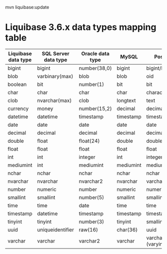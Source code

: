 mvn liquibase:update

# Liquibase 3.6.x data types mapping table

|Liquibase data type|SQL Server data type|Oracle data type|MySQL|PostgreSQL|
|--- |--- |--- |--- |--- |
|bigint|bigint|number(38,0)|bigint|bigint/bigserial|
|blob|varbinary(max)|blob|blob|oid|
|boolean|bit|number(1)|bit|bit|
|char|char|char|char|character|
|clob|nvarchar(max)|clob|longtext|text|
|currency|money|number(15,2)|decimal|decimal|
|datetime|datetime|timestamp|timestamp|timestamp|
|date|date|date|date|date|
|decimal|decimal|decimal|decimal|decimal|
|double|float|float(24)|double|double precision|
|float|float|float|float|float|
|int|int|integer|int|integer/serial|
|mediumint|int|mediumint|mediumint|mediumint|
|nchar|nchar|nchar|nchar|nchar|
|nvarchar|nvarchar|nvarchar2|nvarchar|varchar|
|number|numeric|number|numeric|numeric|
|smallint|smallint|number(5)|smallint|smallint/smallserial|
|time|time|date|time|time|
|timestamp|datetime|timestamp|timestamp|timestamp|
|tinyint|tinyint|number(3)|tinyint|smallint|
|uuid|uniqueidentifier|raw(16)|char(36)|uuid|
|varchar|varchar|varchar2|varchar|varchar/character (varying)|
